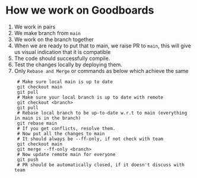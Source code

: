 # How we work on Goodboards

1. We work in pairs
2. We make branch from `main`
3. We work on the branch together
4. When we are ready to put that to main, we raise  PR to `main`, this will give us visual indication that it is compatible
5. The code should successfully compile.
6. Test the changes locally by deploying them.
7. Only `Rebase and Merge` or commands as below which achieve the same
   ```shell
    # Make sure local main is up to date
    git checkout main
    git pull
    # Make sure your local branch is up to date with remote
    git checkout <branch>
    git pull
    # Rebase local branch to be up-to-date w.r.t to main (everything in main is in the branch)
    git rebase main
    # If you get conflicts, resolve them.
    # Now put all the changes to main
    # It should always be --ff-only, if not check with team
    git checkout main
    git merge --ff-only <branch>
    # Now update remote main for everyone
    git push
    # PR should be automatically closed, if it doesn't discuss with team
   ```